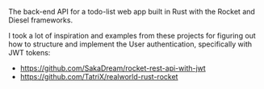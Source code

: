 The back-end API for a todo-list web app built in Rust with the Rocket and Diesel frameworks.





I took a lot of inspiration and examples from these projects for figuring out how to structure
and implement the User authentication, specifically with JWT tokens:
- https://github.com/SakaDream/rocket-rest-api-with-jwt
- https://github.com/TatriX/realworld-rust-rocket